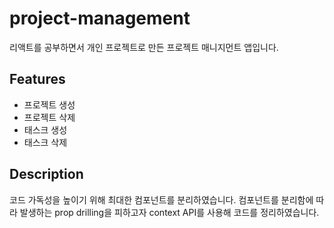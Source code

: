 # project-management

리액트를 공부하면서 개인 프로젝트로 만든 프로젝트 매니지먼트 앱입니다.

## Features

- 프로젝트 생성
- 프로젝트 삭제
- 태스크 생성
- 태스크 삭제

## Description

코드 가독성을 높이기 위해 최대한 컴포넌트를 분리하였습니다. 컴포넌트를 분리함에 따라 발생하는 prop drilling을 피하고자 context API를 사용해 코드를 정리하였습니다.
